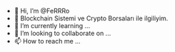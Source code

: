 - 👋 Hi, I’m @FeRRRo
- 👀 Blockchain Sistemi ve Crypto Borsaları ile ilgiliyim. 
- 🌱 I’m currently learning ...
- 💞️ I’m looking to collaborate on ...
- 📫 How to reach me ...

<!---
FeRRRo/FeRRRo is a ✨ special ✨ repository because its `README.md` (this file) appears on your GitHub profile.
You can click the Preview link to take a look at your changes.
--->
